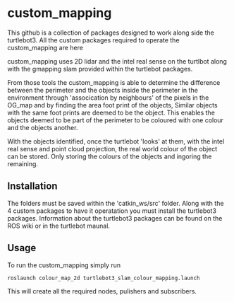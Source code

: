 # custom_mapping

This github is a collection of packages designed to work along side the turtlebot3. All the custom packages required to operate the custom_mapping are here

custom_mapping uses 2D lidar and the intel real sense on the turtlbot along with the gmapping slam provided within the turtlebot packages. 

From those tools the custom_mapping is able to determine the difference between the perimeter and the objects inside the perimeter in the environment through 'assocication by neighbours' of the pixels in the OG_map and by finding the area foot print of the objects, Similar objects with the same foot prints are deemed to be the object. This enables the objects deemed to be part of the perimeter to be coloured with one colour and the objects another. 

With the objects identified, once the turtlebot 'looks' at them, with the intel real sense and point cloud projection, the real world colour of the object can be stored. Only storing the colours of the objects and ingoring the remaining.  

## Installation

The folders must be saved within the 'catkin_ws/src' folder. 
Along with the 4 custom packages to have it operatation you must install the turtlebot3 packages.
Information about the turtlebot3 packages can be found on the ROS wiki or in the turtlebot maunal. 

## Usage 

To run the custom_mapping simply run 

```bash 
roslaunch colour_map_2d turtlebot3_slam_colour_mapping.launch
```
This will create all the required nodes, pulishers and subscribers.